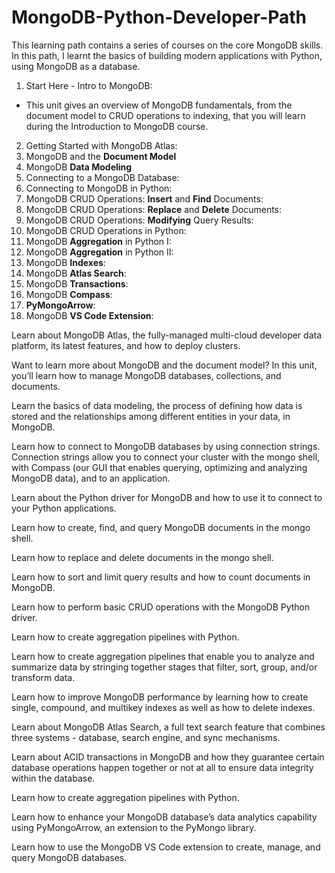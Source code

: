 # MongoDB-Python-Developer-Path

This learning path contains a series of courses on the core MongoDB skills. In this path, I learnt the basics of building modern applications with Python, using MongoDB as a database.

1. Start Here - Intro to MongoDB:
- This unit gives an overview of MongoDB fundamentals, from the document model to CRUD operations to indexing, that you will learn during the Introduction to MongoDB course.


2. Getting Started with MongoDB Atlas:
3. MongoDB and the **Document Model**
4. MongoDB **Data Modeling**
5. Connecting to a MongoDB Database:
6. Connecting to MongoDB in Python:
7. MongoDB CRUD Operations: **Insert** and **Find** Documents:
8. MongoDB CRUD Operations: **Replace** and **Delete** Documents:
9. MongoDB CRUD Operations: **Modifying** Query Results:
10. MongoDB CRUD Operations in Python:
11. MongoDB **Aggregation** in Python I:
12. MongoDB **Aggregation** in Python II:
13. MongoDB **Indexes**:
14. MongoDB **Atlas Search**:
15. MongoDB **Transactions**:
16. MongoDB **Compass**:
17. **PyMongoArrow**:
18. MongoDB **VS Code Extension**:
   
   

   
   Learn about MongoDB Atlas, the fully-managed multi-cloud developer data platform, its latest features, and how to deploy clusters.


   
   Want to learn more about MongoDB and the document model? In this unit, you’ll learn how to manage MongoDB databases, collections, and documents.


   
   Learn the basics of data modeling, the process of defining how data is stored and the relationships among different entities in your data, in MongoDB.

   
   Learn how to connect to MongoDB databases by using connection strings. Connection strings allow you to connect your cluster with the mongo shell, with Compass (our GUI that enables querying, optimizing and analyzing MongoDB data), and to an application.

   
   Learn about the Python driver for MongoDB and how to use it to connect to your Python applications.

   Learn how to create, find, and query MongoDB documents in the mongo shell.




   Learn how to replace and delete documents in the mongo shell.


   
Learn how to sort and limit query results and how to count documents in MongoDB.

 Learn how to perform basic CRUD operations with the MongoDB Python driver.

   
Learn how to create aggregation pipelines with Python.

   
 Learn how to create aggregation pipelines that enable you to analyze and summarize data by stringing together stages that filter, sort, group, and/or transform data.

Learn how to improve MongoDB performance by learning how to create single, compound, and multikey indexes as well as how to delete indexes.
   
Learn about MongoDB Atlas Search, a full text search feature that combines three systems - database, search engine, and sync mechanisms.



Learn about ACID transactions in MongoDB and how they guarantee certain database operations happen together or not at all to ensure data integrity within the database.


Learn how to create aggregation pipelines with Python.


   

Learn how to enhance your MongoDB database’s data analytics capability using PyMongoArrow, an extension to the PyMongo library.


   
Learn how to use the MongoDB VS Code extension to create, manage, and query MongoDB databases.


